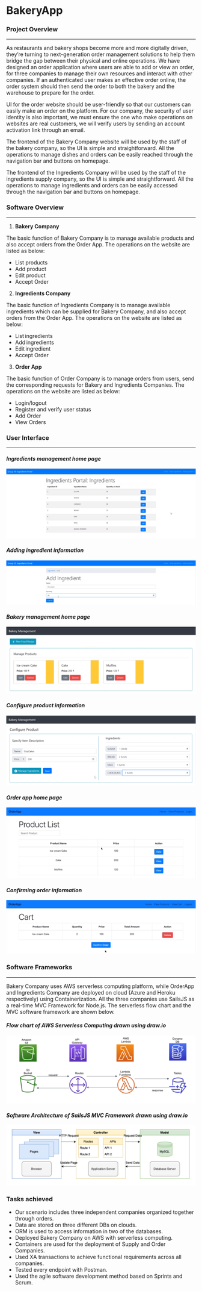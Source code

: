 # BakeryApp

### Project Overview
-----
As restaurants and bakery shops become more and more digitally driven, they’re turning to next-generation order management solutions to help them bridge the gap between their physical and online operations. We have designed an order application where users are able to add or view an order, for three companies to manage their own resources and interact with other companies. If an authenticated user makes an effective order online, the order system should then send the order to both the bakery and the warehouse to prepare for the order. 

UI for the order website should be user-friendly so that our customers can easily make an order on the platform. For our company, the security of user identity is also important, we must ensure the one who make operations on websites are real customers, we will verify users by sending an account activation link through an email. 

The frontend of the Bakery Company website will be used by the staff of the bakery company, so the UI is simple and straightforward. All the operations to manage dishes and orders can be easily reached through the navigation bar and buttons on homepage. 

The frontend of the Ingredients Company will be used by the staff of the ingredients supply company, so the UI is simple and straightforward. All the operations to manage ingredients and orders can be easily accessed through the navigation bar and buttons on homepage.

### Software Overview
-----
1. **Bakery Company**

The basic function of Bakery Company is to manage available products and also accept orders from the Order App. The operations on the website are listed as below: 
* List products
* Add product
* Edit product
* Accept Order

2. **Ingredients Company**

The basic function of Ingredients Company is to manage available ingredients which can be supplied for Bakery Company, and also accept orders from the Order App. The operations on the website are listed as below: 
* List ingredients
* Add ingredients
* Edit ingredient
* Accept Order

3. **Order App**

The basic function of Order Company is to manage orders from users, send the corresponding requests for Bakery and Ingredients Companies. The operations on the website are listed as below:
* Login/logout
* Register and verify user status
* Add Order
* View Orders

### User Interface
-----
#### *Ingredients management home page*
![alt text](/images/1.png)
#### *Adding ingredient information*
![alt text](/images/2.png)
#### *Bakery management home page*
![alt text](/images/3.png)
#### *Configure product information*
![alt text](/images/4.png)
#### *Order app home page*
![alt text](/images/5.png)
#### *Confirming order information*
![alt text](/images/6.png)


### Software Frameworks
-----
Bakery Company uses AWS serverless computing platform, while OrderApp and Ingredients Company are deployed on cloud (Azure and Heroku respectively) using Containerization. All the three companies use SailsJS as a real-time MVC Framework for Node.js. The serverless flow chart and the MVC software framework are shown below. 

#### *Flow chart of AWS Serverless Computing drawn using draw.io*
![alt text](/images/7.png)
#### *Software Architecture of SailsJS MVC Framework drawn using draw.io*
![alt text](/images/8.png)

### Tasks achieved
* Our scenario includes three independent companies organized together through orders.
* Data are stored on three different DBs on clouds.
* ORM is used to access information in two of the databases.
* Deployed Bakery Company on AWS with serverless computing.
* Containers are used for the deployment of Supply and Order Companies.
* Used XA transactions to achieve functional requirements across all companies.
* Tested every endpoint with Postman.
* Used the agile software development method based on Sprints and Scrum.
